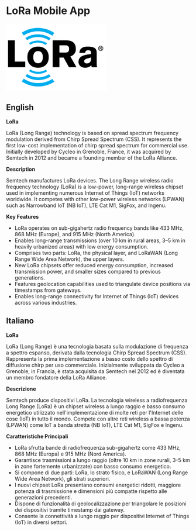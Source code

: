 # LoRa Mobile App

![Project Logo](logo.png)

## English

**LoRa**

LoRa (Long Range) technology is based on spread spectrum frequency modulation derived from Chirp Spread Spectrum (CSS). It represents the first low-cost implementation of chirp spread spectrum for commercial use. Initially developed by Cycleo in Grenoble, France, it was acquired by Semtech in 2012 and became a founding member of the LoRa Alliance.

**Description**

Semtech manufactures LoRa devices. The Long Range wireless radio frequency technology (LoRa) is a low-power, long-range wireless chipset used in implementing numerous Internet of Things (IoT) networks worldwide. It competes with other low-power wireless networks (LPWAN) such as Narrowband IoT (NB IoT), LTE Cat M1, SigFox, and Ingenu.

**Key Features**

- LoRa operates on sub-gigahertz radio frequency bands like 433 MHz, 868 MHz (Europe), and 915 MHz (North America).
- Enables long-range transmissions (over 10 km in rural areas, 3–5 km in heavily urbanized areas) with low energy consumption.
- Comprises two parts: LoRa, the physical layer, and LoRaWAN (Long Range Wide Area Network), the upper layers.
- New LoRa chipsets offer reduced energy consumption, increased transmission power, and smaller sizes compared to previous generations.
- Features geolocation capabilities used to triangulate device positions via timestamps from gateways.
- Enables long-range connectivity for Internet of Things (IoT) devices across various industries.

## Italiano

**LoRa**

LoRa (Long Range) è una tecnologia basata sulla modulazione di frequenza a spettro espanso, derivata dalla tecnologia Chirp Spread Spectrum (CSS). Rappresenta la prima implementazione a basso costo dello spettro di diffusione chirp per uso commerciale. Inizialmente sviluppata da Cycleo a Grenoble, in Francia, è stata acquisita da Semtech nel 2012 ed è diventata un membro fondatore della LoRa Alliance.

**Descrizione**

Semtech produce dispositivi LoRa. La tecnologia wireless a radiofrequenza Long Range (LoRa) è un chipset wireless a lungo raggio e basso consumo energetico utilizzato nell'implementazione di molte reti per l'Internet delle cose (IoT) in tutto il mondo. Compete con altre reti wireless a bassa potenza (LPWAN) come IoT a banda stretta (NB IoT), LTE Cat M1, SigFox e Ingenu.

**Caratteristiche Principali**

- LoRa sfrutta bande di radiofrequenza sub-gigahertz come 433 MHz, 868 MHz (Europa) e 915 MHz (Nord America).
- Garantisce trasmissioni a lungo raggio (oltre 10 km in zone rurali, 3–5 km in zone fortemente urbanizzate) con basso consumo energetico.
- Si compone di due parti: LoRa, lo strato fisico, e LoRaWAN (Long Range Wide Area Network), gli strati superiori.
- I nuovi chipset LoRa presentano consumi energetici ridotti, maggiore potenza di trasmissione e dimensioni più compatte rispetto alle generazioni precedenti.
- Dispone di funzionalità di geolocalizzazione per triangolare le posizioni dei dispositivi tramite timestamp dai gateway.
- Consente la connettività a lungo raggio per dispositivi Internet of Things (IoT) in diversi settori.
